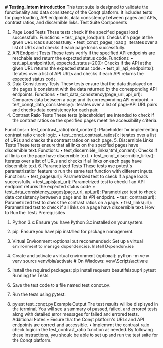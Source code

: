 **# Testing_Intern
Introduction**
This test suite is designed to validate the functionality and data consistency of the Conqt platform. It includes tests for page loading, API endpoints, data consistency between pages and APIs, contrast ratios, and discernible links.
Test Suite Components
1. Page Load Tests
These tests check if the specified pages load successfully.
Functions:
•	test_page_load(url): Checks if a page at the given URL loads successfully.
•	test_conqt_pages_load(): Iterates over a list of URLs and checks if each page loads successfully.
2. API Endpoint Tests
These tests verify if the specified API endpoints are reachable and return the expected status code.
Functions:
•	test_api_endpoint(url, expected_status=200): Checks if the API at the given URL returns the expected status code.
•	test_all_api_endpoints(): Iterates over a list of API URLs and checks if each API returns the expected status code.
3. Data Consistency Tests
These tests ensure that the data displayed on the pages is consistent with the data returned by the corresponding API endpoints.
Functions:
•	test_data_consistency(page_url, api_url): Compares data between a page and its corresponding API endpoint.
•	test_conqt_data_consistency(): Iterates over a list of page-API URL pairs and checks data consistency for each pair.
4. Contrast Ratio Tests
These tests (placeholder) are intended to check if the contrast ratios on the specified pages meet the accessibility criteria.

Functions:
•	test_contrast_ratio(html_content): Placeholder for implementing contrast ratio check logic.
•	test_conqt_contrast_ratios(): Iterates over a list of URLs and checks the contrast ratios on each page.
5. Discernible Links Tests
These tests ensure that all links on the specified pages have discernible text.
Functions:
•	test_discernible_links(html_content): Checks if all links on the page have discernible text.
•	test_conqt_discernible_links(): Iterates over a list of URLs and checks if all links on each page have discernible text.
6. Parametrized Tests
These tests use pytest's parametrization feature to run the same test function with different inputs.
Functions:
•	test_pages(url): Parametrized test to check if a page loads successfully.
•	test_apis(api_url): Parametrized test to check if an API endpoint returns the expected status code.
•	test_data_consistency_pages(page_url, api_url): Parametrized test to check data consistency between a page and its API endpoint.
•	test_contrast(url): Parametrized test to check the contrast ratios on a page.
•	test_links(url): Parametrized test to check if all links on a page have discernible text.
How to Run the Tests
Prerequisites
1.	Python 3.x: Ensure you have Python 3.x installed on your system.
2.	pip: Ensure you have pip installed for package management.
3.	Virtual Environment (optional but recommended): Set up a virtual environment to manage dependencies.
Install Dependencies
1.	Create and activate a virtual environment (optional):
python -m venv venv
source venv/bin/activate  # On Windows: venv\Scripts\activate



2.	Install the required packages:
pip install requests beautifulsoup4 pytest
Running the Tests
1.	Save the test code to a file named test_conqt.py.
2.	Run the tests using pytest:
3.	pytest test_conqt.py
Example Output
The test results will be displayed in the terminal. You will see a summary of passed, failed, and errored tests along with detailed error messages for failed and errored tests.
Additional Notes
•	Ensure that the Conqt platform's URLs and API endpoints are correct and accessible.
•	Implement the contrast ratio check logic in the test_contrast_ratio function as needed.
By following these instructions, you should be able to set up and run the test suite for the Conqt platform.

